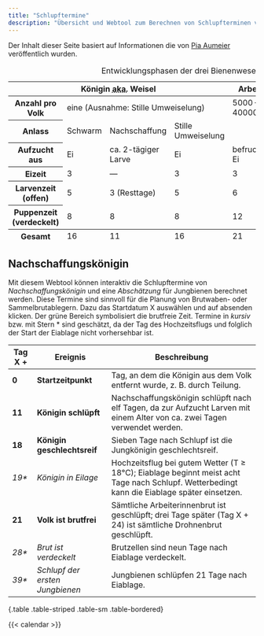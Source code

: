 ```yaml
---
title: "Schlupftermine"
description: "Übersicht und Webtool zum Berechnen von Schlupfterminen von Königinnen"
---
```


Der Inhalt dieser Seite basiert auf Informationen die von [Pia Aumeier](https://piaaumeier.de) veröffentlich wurden.

<table class="table table-sm table-striped table-bordered">
<caption>
Entwicklungsphasen der drei Bienenwesen
</caption>
<thead>
    <tr>
        <th colspan="4">
            Königin <abbr title="also known as">aka.</abbr> Weisel
        </th>
        <th>
            Arbeiterin
        </th>
        <th>
            Drohn
        </th>
    </tr>
</thead>
<tbody>
    <tr>
        <th>
            Anzahl pro Volk
        </th>
        <td colspan="3">
            eine (Ausnahme: Stille Umweiselung)
        </td>
        <td>
            5000 — 40000
        </td>
        <td>
            0 — 1000
        </td>
    </tr>
    <tr>
        <th>
            Anlass
        </th>
        <td>
            Schwarm
        </td>
        <td>
            Nachschaffung
        </td>
        <td>
            Stille Umweiselung
        </td>
        <td>
        </td>
        <td>
        </td>
    </tr>
    <tr>
        <th>
            Aufzucht aus
        </th>
        <td>
            Ei
        </td>
        <td>
            ca. 2-tägiger Larve
        </td>
        <td>
            Ei
        </td>
        <td>
            befruchtetem Ei
        </td>
        <td>
            unbefruchtetem Ei
        </td>
    </tr>
    <tr>
        <th>
            Eizeit
        </th>
        <td>
            3
        </td>
        <td>
            —
        </td>
        <td>
            3
        </td>
        <td>
            3
        </td>
        <td>
            3
        </td>
    </tr>
    <tr>
        <th>
            Larvenzeit (offen)
        </th>
        <td>
            5
        </td>
        <td>
            3 (Resttage)
        </td>
        <td>
            5
        </td>
        <td>
            6
        </td>
        <td>
            7
        </td>
    </tr>
    <tr>
        <th>
            Puppenzeit (verdeckelt)
        </th>
        <td>
            8
        </td>
        <td>
            8
        </td>
        <td>
            8
        </td>
        <td>
            12
        </td>
        <td>
            14
        </td>
    </tr>
</tbody>
<tfoot>
    <tr>
        <th>
            Gesamt
        </th>
        <td>
            16
        </td>
        <td>
            11
        </td>
        <td>
            16
        </td>
        <td>
            21
        </td>
        <td>
            24
        </td>
    </tr>
</tfoot>
</table>

## Nachschaffungskönigin

Mit diesem Webtool können interaktiv die Schlupftermine von *Nachschaffungskönigin* und eine *Abschätzung* für Jungbienen berechnet werden.
Diese Termine sind sinnvoll für die Planung von Brutwaben- oder Sammelbrutablegern.
Dazu das Startdatum X auswählen und auf absenden klicken. Der grüne Bereich symbolisiert die brutfreie Zeit.
Termine in _kursiv_ bzw. mit Stern * sind geschätzt, da der Tag des Hochzeitsflugs und folglich der Start der Eiablage nicht vorhersehbar ist.

| Tag X + | Ereignis                        | Beschreibung |
|---------|---------------------------------|--------------|
| **0**   | **Startzeitpunkt**              | Tag, an dem die Königin aus dem Volk entfernt wurde, z. B. durch Teilung. |
| **11**  | **Königin schlüpft**            | Nachschaffungskönigin schlüpft nach elf Tagen, da zur Aufzucht Larven mit einem Alter von ca. zwei Tagen verwendet werden. |
| **18**  | **Königin geschlechtsreif**     | Sieben Tage nach Schlupf ist die Jungkönigin geschlechtsreif. |
| _19*_   | _Königin in Eilage_             | Hochzeitsflug bei gutem Wetter (T ≥ 18°C); Eiablage beginnt meist acht Tage nach Schlupf. Wetterbedingt kann die Eiablage später einsetzen. |
| **21**  | **Volk ist brutfrei**           | Sämtliche Arbeiterinnenbrut ist geschlüpft; drei Tage später (Tag X + 24) ist sämtliche Drohnenbrut geschlüpft. |
| _28*_   | _Brut ist verdeckelt_           | Brutzellen sind neun Tage nach Eiablage verdeckelt. |
| _39*_   | _Schlupf der ersten Jungbienen_ | Jungbienen schlüpfen 21 Tage nach Eiablage. |
{.table .table-striped .table-sm .table-bordered}

{{< calendar >}}
